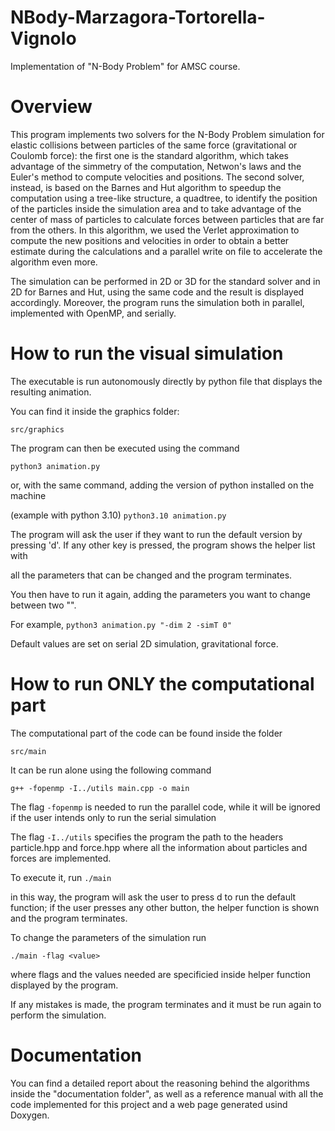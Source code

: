 # NBody-Marzagora-Tortorella-Vignolo
Implementation of "N-Body Problem" for AMSC course.

# Overview
This program implements two solvers for the N-Body Problem simulation for elastic collisions between particles of the same force (gravitational or Coulomb force): the first one is the standard algorithm, which takes advantage of the simmetry of the computation, Netwon's laws and the Euler's method to compute velocities and positions. The second solver, instead, is based on the Barnes and Hut algorithm to speedup the computation using a tree-like structure, a quadtree, to identify the position of the particles inside the simulation area and to take advantage of the center of mass of particles to calculate forces between particles that are far from the others. In this algorithm, we used the Verlet approximation to compute the new positions and velocities in order to obtain a better estimate during the calculations and a parallel write on file to accelerate the algorithm even more.

The simulation can be performed in 2D or 3D for the standard solver and in 2D for Barnes and Hut, using the same code and the result is displayed accordingly.
Moreover, the program runs the simulation both in parallel, implemented with OpenMP, and serially. 

# How to run the visual simulation 

The executable is run autonomously directly by python file that displays the resulting animation.

You can find it inside the graphics folder:

`src/graphics`

The program can then be executed using the command

`python3 animation.py`

or, with the same command, adding the version of python installed on the machine

(example with python 3.10)
`python3.10 animation.py`

The program will ask the user if they want to run the default version by pressing 'd'. If any other key is pressed, the program shows the helper list with 

all the parameters that can be changed and the program terminates.

You then have to run it again, adding the parameters you want to change between two "".

For example, 
`python3 animation.py "-dim 2 -simT 0"`

Default values are set on serial 2D simulation, gravitational force.


# How to run ONLY the computational part

The computational part of the code can be found inside the folder

`src/main`

It can be run alone using the following command

`g++ -fopenmp -I../utils main.cpp -o main`

The flag `-fopenmp` is needed to run the parallel code, while it will be ignored if the user intends only to run the serial simulation

The flag `-I../utils` specifies the program the path to the headers particle.hpp and force.hpp where all the information about particles and forces are implemented.

To execute it, run `./main ` 

in this way, the program will ask the user to press d to run the default function; if the user presses any other button, the helper function is shown and the program terminates. 

To change the parameters of the simulation run 

`./main -flag <value>`

where flags and the values needed are specificied inside helper function displayed by the program.

If any mistakes is made, the program terminates and it must be run again to perform the simulation.

# Documentation

You can find a detailed report about the reasoning behind the algorithms inside the "documentation folder", as well as a reference manual with all the code implemented for this project and a web page generated usind Doxygen.